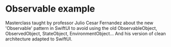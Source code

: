 # Observable example
 
 Masterclass taught by professor Julio Cesar Fernandez about the new 'Observable' pattern in SwiftUI to avoid using the old ObservableObject, ObservedObject, StateObject, EnvironmentObject...  And his version of clean architecture adapted to SwiftUI.
